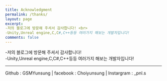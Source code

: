 ```yaml
---
title: Acknowledgment
permalink: /thanks/
layout: page
excerpt: 
-저의 블로그에 방문해 주셔서 감사합니다! <br>
-Unity,Unreal engine,C,C#,C++등등 여러가지 해보는 개발자입니다!
comments: false
---
```


-저의 블로그에 방문해 주셔서 감사합니다! <br>
-Unity,Unreal engine,C,C#,C++등등 여러가지 해보는 개발자입니다!
<hr>

Github : GSMYunsung | facebook : Choiyunsung | Instargram : _pnl.s
